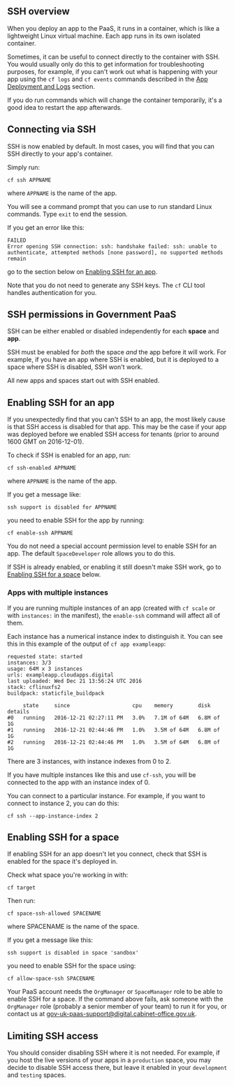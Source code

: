 ## SSH overview

When you deploy an app to the PaaS, it runs in a container, which is like a lightweight Linux virtual machine. Each app runs in its own isolated container.

Sometimes, it can be useful to connect directly to the container with SSH. You would usually only do this to get information for troubleshooting purposes, for example, if you can't work out what is happening with your app using the `cf logs` and `cf events` commands described in the [App Deployment and Logs](/troubleshooting) section. 

If you do run commands which will change the container temporarily, it's a good idea to restart the app afterwards.  

## Connecting via SSH

SSH is now enabled by default. In most cases, you will find that you can SSH directly to your app's container.

Simply run:

```
cf ssh APPNAME
```

where `APPNAME` is the name of the app. 

You will see a command prompt that you can use to run standard Linux commands. Type `exit` to end the session.

If you get an error like this:

```
FAILED
Error opening SSH connection: ssh: handshake failed: ssh: unable to authenticate, attempted methods [none password], no supported methods remain
```

go to the section below on [Enabling SSH for an app](#enabling-ssh-for-an-app).

Note that you do not need to generate any SSH keys. The `cf` CLI tool handles authentication for you.

## SSH permissions in Government PaaS

SSH can be either enabled or disabled independently for each **space** and **app**. 

SSH must be enabled for *both* the space *and* the app before it will work. For example, if you have an app where SSH is enabled, but it is deployed to a space where SSH is disabled, SSH won't work.

All new apps and spaces start out with SSH enabled. 

## Enabling SSH for an app

If you unexpectedly find that you can't SSH to an app, the most likely cause is that SSH access is disabled for that app. This may be the case if your app was deployed before we enabled SSH access for tenants (prior to around 1600 GMT on 2016-12-01).

To check if SSH is enabled for an app, run:

```
cf ssh-enabled APPNAME
```

where `APPNAME` is the name of the app.

If you get a message like:

```
ssh support is disabled for APPNAME
```

you need to enable SSH for the app by running:

```
cf enable-ssh APPNAME
```

You do not need a special account permission level to enable SSH for an app. The default `SpaceDeveloper` role allows you to do this.

If SSH is already enabled, or enabling it still doesn't make SSH work, go to [Enabling SSH for a space](#enabling-ssh-for-a-space) below.

### Apps with multiple instances

If you are running multiple instances of an app (created with `cf scale` or with ``instances:`` in the manifest), the ``enable-ssh`` command will affect all of them.

Each instance has a numerical instance index to distinguish it. You can see this in this example of the output of ``cf app exampleapp``:

```
requested state: started
instances: 3/3
usage: 64M x 3 instances
urls: exampleapp.cloudapps.digital
last uploaded: Wed Dec 21 13:56:24 UTC 2016
stack: cflinuxfs2
buildpack: staticfile_buildpack

     state     since                    cpu    memory        disk         details
#0   running   2016-12-21 02:27:11 PM   3.0%   7.1M of 64M   6.8M of 1G
#1   running   2016-12-21 02:44:46 PM   1.0%   3.5M of 64M   6.8M of 1G
#2   running   2016-12-21 02:44:46 PM   1.0%   3.5M of 64M   6.8M of 1G
```

There are 3 instances, with instance indexes from 0 to 2.

If you have multiple instances like this and use `cf-ssh`, you will be connected to the app with an instance index of 0. 

You can connect to a particular instance. For example, if you want to connect to instance 2, you can do this:

```
cf ssh --app-instance-index 2
```


## Enabling SSH for a space

If enabling SSH for an app doesn't let you connect, check that SSH is enabled for the space it's deployed in.

Check what space you're working in with:

```
cf target
```

Then run:

```
cf space-ssh-allowed SPACENAME
```

where SPACENAME is the name of the space.

If you get a message like this:

```
ssh support is disabled in space 'sandbox'
```

you need to enable SSH for the space using:

```
cf allow-space-ssh SPACENAME
```

Your PaaS account needs the ``OrgManager`` or ``SpaceManager`` role to be able to enable SSH for a space. If the command above fails, ask someone with the ``OrgManager`` role (probably a senior member of your team) to run it for you, or contact us at [gov-uk-paas-support@digital.cabinet-office.gov.uk](mailto:gov-uk-paas-support@digital.cabinet-office.gov.uk).


## Limiting SSH access

You should consider disabling SSH where it is not needed. For example, if you host the live versions of your apps in a ``production`` space, you may decide to disable SSH access there, but leave it enabled in your ``development`` and ``testing`` spaces.
